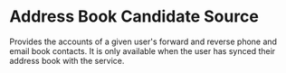 # Address Book Candidate Source

Provides the accounts of a given user's forward and reverse phone and email book contacts.
It is only available when the user has synced their address book with the service.
